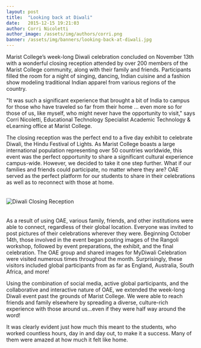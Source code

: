 ```yaml
---
layout: post
title:  "Looking back at Diwali"
date:   2015-12-15 19:21:03
author: Corri Nicoletti
author_image: /assets/img/authors/corri.png
banner: /assets/img/banners/looking-back-at-diwali.jpg
---
```

<p>
    Marist College’s week-long Diwali celebration concluded on November 13th with a wonderful closing reception attended by
    over 200 members of the Marist College community, along with their family and friends. Participants filled the room for a
    night of singing, dancing, Indian cuisine and a fashion show modeling traditional Indian apparel from various regions of
    the country.
<!--more-->
<p>
    &quot;It was such a significant experience that brought a bit of India to campus for those who have traveled so far from
    their home ... even more so for those of us, like myself, who might never have the opportunity to visit,&quot; says Corri
    Nicoletti, Educational Technology Specialist Academic Technology & eLearning office at Marist College.
</p>
<p>
    The closing reception was the perfect end to a five day exhibit to celebrate Diwali, the Hindu Festival of Lights. As
    Marist College boasts a large international population representing over 50 countries worldwide, this event was the
    perfect opportunity to share a significant cultural experience campus-wide. However, we decided to take it one step
    further. What if our families and friends could participate, no matter where they are? OAE served as the perfect platform
    for our students to share in their celebrations as well as to reconnect with those at home.
</p>
<p class="text-center">
  <img src="https://marist.oaeproject.org/api/content/c:marist:EymqurV7e/download" alt="Diwali Closing Reception" style="margin: 20px auto;"/>
</p>
<p>
    As a result of using OAE, various family, friends, and other institutions were able to connect, regardless of their
    global location. Everyone was invited to post pictures of their celebrations wherever they were. Beginning October 14th,
    those involved in the event began posting images of the Rangoli workshop, followed by event preparations, the exhibit, and
    the final celebration. The OAE group and shared images for MyDiwali Celebration were visited numerous times throughout the
    month. Surprisingly, these visitors included global participants from as far as England, Australia, South Africa, and more!
</p>
<p>
    Using the combination of social media, active global participants, and the collaborative and interactive nature of OAE, we
    extended the week-long Diwali event past the grounds of Marist College. We were able to reach friends and family elsewhere
    by spreading a diverse, culture-rich experience with those around us…even if they were half way around the word!
</p>
<p>
    It was clearly evident just how much this meant to the students, who worked countless hours, day in and day out, to make it a
    success. Many of them were amazed at how much it felt like home.
</p>
